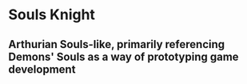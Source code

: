 # Souls Knight
## Arthurian Souls-like, primarily referencing Demons' Souls as a way of prototyping game development
